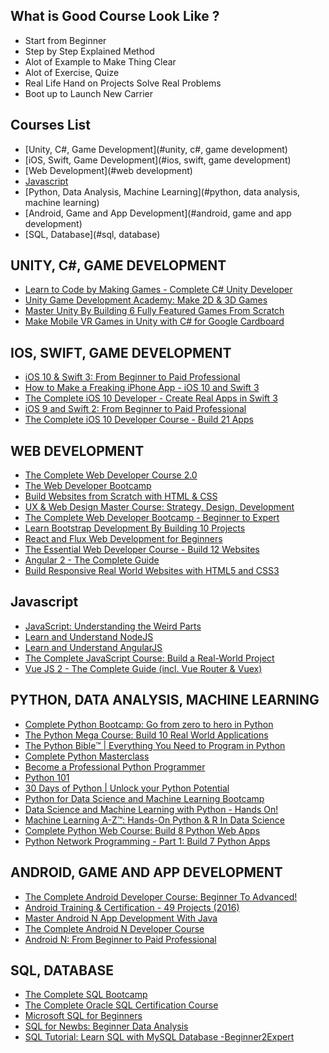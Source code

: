 ## What is Good Course Look Like ?

* Start from Beginner
* Step by Step Explained Method
* Alot of Example to Make Thing Clear
* Alot of Exercise, Quize
* Real Life Hand on Projects Solve Real Problems
* Boot up to Launch New Carrier


## Courses List

* [Unity, C#, Game Development](#unity, c#, game development)
* [iOS, Swift, Game Development](#ios, swift, game development)
* [Web Development](#web development)
* [Javascript](#javascript)
* [Python, Data Analysis, Machine Learning](#python, data analysis, machine learning)
* [Android, Game and App Development](#android, game and app development)
* [SQL, Database](#sql, database)


## UNITY, C#, GAME DEVELOPMENT


* <a href="https://click.linksynergy.com/fs-bin/click?id=mEo*LYazi/o&subid=&offerid=323058.1&type=10&tmpid=14537&RD_PARM1=https%3A%2F%2Fwww.udemy.com%2Funitycourse%3Fpmtag%3DUDEMARCH" target="_blank">Learn to Code by Making Games - Complete C# Unity Developer</a>
* <a href="https://click.linksynergy.com/fs-bin/click?id=mEo*LYazi/o&subid=&offerid=323058.1&type=10&tmpid=14537&RD_PARM1=https%3A%2F%2Fwww.udemy.com%2Fdevslopes-unity3d%3Fpmtag%3DUDEMARCH" target="_blank">Unity Game Development Academy: Make 2D & 3D Games</a>
* <a href="https://click.linksynergy.com/fs-bin/click?id=mEo*LYazi/o&subid=&offerid=323058.1&type=10&tmpid=14537&RD_PARM1=https%3A%2F%2Fwww.udemy.com%2Fmake-mobile-games-like-a-pro-using-unity-game-engine%3Fpmtag%3DUDEMARCH" target="_blank">Master Unity By Building 6 Fully Featured Games From Scratch</a>
* <a href="https://click.linksynergy.com/fs-bin/click?id=mEo*LYazi/o&subid=&offerid=323058.1&type=10&tmpid=14537&RD_PARM1=https%3A%2F%2Fwww.udemy.com%2Fvrcourse%3Fpmtag%3DUDEMARCH" target="_blank">Make Mobile VR Games in Unity with C# for Google Cardboard</a>



## IOS, SWIFT, GAME DEVELOPMENT


* <a href="https://click.linksynergy.com/fs-bin/click?id=mEo*LYazi/o&subid=&offerid=323058.1&type=10&tmpid=14537&RD_PARM1=https%3A%2F%2Fwww.udemy.com%2Fdevslopes-ios10%2F%3Fpmtag%3DUDEMARCH" target="_blank">iOS 10 & Swift 3: From Beginner to Paid Professional</a>
* <a href="https://click.linksynergy.com/fs-bin/click?id=mEo*LYazi/o&subid=&offerid=323058.1&type=10&tmpid=14537&RD_PARM1=https%3A%2F%2Fwww.udemy.com%2Fhow-to-make-a-freaking-iphone-app-ios-10-swift-3-xcode-8%2F%3Fpmtag%3DUDEMARCH" target="_blank">How to Make a Freaking iPhone App - iOS 10 and Swift 3</a>
* <a href="https://click.linksynergy.com/fs-bin/click?id=mEo*LYazi/o&subid=&offerid=323058.1&type=10&tmpid=14537&RD_PARM1=https%3A%2F%2Fwww.udemy.com%2Fthe-complete-ios-10-developer-course%2F%3Fpmtag%3DUDEMARCH" target="_blank">The Complete iOS 10 Developer - Create Real Apps in Swift 3</a>
* <a href="https://click.linksynergy.com/fs-bin/click?id=mEo*LYazi/o&subid=&offerid=323058.1&type=10&tmpid=14537&RD_PARM1=https%3A%2F%2Fwww.udemy.com%2Fios9-swift%2F%3Fpmtag%3DUDEMARCH" target="_blank">iOS 9 and Swift 2: From Beginner to Paid Professional</a>
* <a href="https://click.linksynergy.com/fs-bin/click?id=mEo*LYazi/o&subid=&offerid=323058.1&type=10&tmpid=14537&RD_PARM1=https%3A%2F%2Fwww.udemy.com%2Fcomplete-ios-10-developer-course%2F%3Fpmtag%3DUDEMARCH" target="_blank">The Complete iOS 10 Developer Course - Build 21 Apps</a>



## WEB DEVELOPMENT


* <a href="https://click.linksynergy.com/fs-bin/click?id=mEo*LYazi/o&subid=&offerid=323058.1&type=10&tmpid=14537&RD_PARM1=https%3A%2F%2Fwww.udemy.com%2Fthe-complete-web-developer-course-2%2F%3Fpmtag%3DUDEMARCH" target="_blank">The Complete Web Developer Course 2.0</a>
* <a href="https://click.linksynergy.com/fs-bin/click?id=mEo*LYazi/o&subid=&offerid=323058.1&type=10&tmpid=14537&RD_PARM1=https%3A%2F%2Fwww.udemy.com%2Fthe-web-developer-bootcamp%2F%3Fpmtag%3DUDEMARCH" target="_blank">The Web Developer Bootcamp</a>
* <a href="https://click.linksynergy.com/fs-bin/click?id=mEo*LYazi/o&subid=&offerid=323058.1&type=10&tmpid=14537&RD_PARM1=https%3A%2F%2Fwww.udemy.com%2Fbuild-website-scratch%2F%3Fpmtag%3DUDEMARCH" target="_blank">Build Websites from Scratch with HTML & CSS</a>
* <a href="https://click.linksynergy.com/fs-bin/click?id=mEo*LYazi/o&subid=&offerid=323058.1&type=10&tmpid=14537&RD_PARM1=https%3A%2F%2Fwww.udemy.com%2Fux-web-design-master-course-strategy-design-development%2F%3Fpmtag%3DUDEMARCH" target="_blank">UX & Web Design Master Course: Strategy, Design, Development</a>
* <a href="https://click.linksynergy.com/fs-bin/click?id=mEo*LYazi/o&subid=&offerid=323058.1&type=10&tmpid=14537&RD_PARM1=https%3A%2F%2Fwww.udemy.com%2Fjob-ready-web-developer%2F%3Fpmtag%3DUDEMARCH" target="_blank">The Complete Web Developer Bootcamp - Beginner to Expert</a>
* <a href="https://click.linksynergy.com/fs-bin/click?id=mEo*LYazi/o&subid=&offerid=323058.1&type=10&tmpid=14537&RD_PARM1=https%3A%2F%2Fwww.udemy.com%2Flearn-bootstrap-development-by-building-10-projects%2F%3Fpmtag%3DUDEMARCH" target="_blank">Learn Bootstrap Development By Building 10 Projects</a>
* <a href="https://click.linksynergy.com/fs-bin/click?id=mEo*LYazi/o&subid=&offerid=323058.1&type=10&tmpid=14537&RD_PARM1=https%3A%2F%2Fwww.udemy.com%2Freact-flux%2F%3Fpmtag%3DUDEMARCH" target="_blank">React and Flux Web Development for Beginners</a>
* <a href="https://click.linksynergy.com/fs-bin/click?id=mEo*LYazi/o&subid=&offerid=323058.1&type=10&tmpid=14537&RD_PARM1=https%3A%2F%2Fwww.udemy.com%2Fthe-essential-web-developer-course%2F%3Fpmtag%3DUDEMARCH" target="_blank">The Essential Web Developer Course - Build 12 Websites</a>
* <a href="https://click.linksynergy.com/fs-bin/click?id=mEo*LYazi/o&subid=&offerid=323058.1&type=10&tmpid=14537&RD_PARM1=https%3A%2F%2Fwww.udemy.com%2Fthe-complete-guide-to-angular-2%2F%3Fpmtag%3DUDEMARCH" target="_blank">Angular 2 - The Complete Guide</a>
* <a href="https://click.linksynergy.com/fs-bin/click?id=mEo*LYazi/o&subid=&offerid=323058.1&type=10&tmpid=14537&RD_PARM1=https%3A%2F%2Fwww.udemy.com%2Fdesign-and-develop-a-killer-website-with-html5-and-css3%2F%3Fpmtag%3DUDEMARCH" target="_blank">Build Responsive Real World Websites with HTML5 and CSS3</a>


## Javascript

* <a href="https://click.linksynergy.com/link?id=mEo*LYazi/o&offerid=323058.364426&type=2&murl=https%3A%2F%2Fwww.udemy.com%2Funderstand-javascript%2F" target="_blank">JavaScript: Understanding the Weird Parts</a>
* <a href="https://click.linksynergy.com/deeplink?id=mEo*LYazi/o&mid=39197&murl=https%3A%2F%2Fwww.udemy.com%2Funderstand-nodejs%2F" target="_blank">Learn and Understand NodeJS</a>
* <a href="https://click.linksynergy.com/deeplink?id=mEo*LYazi/o&mid=39197&murl=https%3A%2F%2Fwww.udemy.com%2Flearn-angularjs%2F" target="_blank">Learn and Understand AngularJS</a>
* <a href="https://click.linksynergy.com/deeplink?id=mEo*LYazi/o&mid=39197&murl=https%3A%2F%2Fwww.udemy.com%2Fthe-complete-javascript-course%2F" target="_blank">The Complete JavaScript Course: Build a Real-World Project</a>
* <a href="https://click.linksynergy.com/deeplink?id=mEo*LYazi/o&mid=39197&murl=https%3A%2F%2Fwww.udemy.com%2Fvuejs-2-the-complete-guide%2F" target="_blank">Vue JS 2 - The Complete Guide (incl. Vue Router & Vuex)</a>



## PYTHON, DATA ANALYSIS, MACHINE LEARNING


* <a href="https://click.linksynergy.com/fs-bin/click?id=mEo*LYazi/o&subid=&offerid=323058.1&type=10&tmpid=14537&RD_PARM1=https%3A%2F%2Fwww.udemy.com%2Fcomplete-python-bootcamp%2F%3Fpmtag%3DUDEMARCH" target="_blank">Complete Python Bootcamp: Go from zero to hero in Python</a>
* <a href="https://click.linksynergy.com/fs-bin/click?id=mEo*LYazi/o&subid=&offerid=323058.1&type=10&tmpid=14537&RD_PARM1=https%3A%2F%2Fwww.udemy.com%2Fthe-python-mega-course%2F%3Fpmtag%3DUDEMARCH" target="_blank">The Python Mega Course: Build 10 Real World Applications</a>
* <a href="https://click.linksynergy.com/fs-bin/click?id=mEo*LYazi/o&subid=&offerid=323058.1&type=10&tmpid=14537&RD_PARM1=https%3A%2F%2Fwww.udemy.com%2Fthe-python-bible%2F%3Fpmtag%3DUDEMARCH" target="_blank">The Python Bible™ | Everything You Need to Program in Python</a>
* <a href="https://click.linksynergy.com/fs-bin/click?id=mEo*LYazi/o&subid=&offerid=323058.1&type=10&tmpid=14537&RD_PARM1=https%3A%2F%2Fwww.udemy.com%2Fpython-the-complete-python-developer-course%2F%3Fpmtag%3DUDEMARCH" target="_blank">Complete Python Masterclass</a>
* <a href="https://click.linksynergy.com/fs-bin/click?id=mEo*LYazi/o&subid=&offerid=323058.1&type=10&tmpid=14537&RD_PARM1=https%3A%2F%2Fwww.udemy.com%2Fbecome-a-professional-python-programmer%2F%3Fpmtag%3DUDEMARCH" target="_blank">Become a Professional Python Programmer</a>
* <a href="https://click.linksynergy.com/fs-bin/click?id=mEo*LYazi/o&subid=&offerid=323058.1&type=10&tmpid=14537&RD_PARM1=https%3A%2F%2Fwww.udemy.com%2Fkypython-101%2F%3Fpmtag%3DUDEMARCH" target="_blank">Python 101</a>
* <a href="https://click.linksynergy.com/fs-bin/click?id=mEo*LYazi/o&subid=&offerid=323058.1&type=10&tmpid=14537&RD_PARM1=https%3A%2F%2Fwww.udemy.com%2F30-days-of-python%2F%3Fpmtag%3DUDEMARCH" target="_blank">30 Days of Python | Unlock your Python Potential</a>
* <a href="https://click.linksynergy.com/fs-bin/click?id=mEo*LYazi/o&subid=&offerid=323058.1&type=10&tmpid=14537&RD_PARM1=https%3A%2F%2Fwww.udemy.com%2Fpython-for-data-science-and-machine-learning-bootcamp%2F%3Fpmtag%3DUDEMARCH" target="_blank">Python for Data Science and Machine Learning Bootcamp</a>
* <a href="https://click.linksynergy.com/fs-bin/click?id=mEo*LYazi/o&subid=&offerid=323058.1&type=10&tmpid=14537&RD_PARM1=https%3A%2F%2Fwww.udemy.com%2Fdata-science-and-machine-learning-with-python-hands-on%2F%3Fpmtag%3DUDEMARCH" target="_blank">Data Science and Machine Learning with Python - Hands On!</a>
* <a href="https://click.linksynergy.com/fs-bin/click?id=mEo*LYazi/o&subid=&offerid=323058.1&type=10&tmpid=14537&RD_PARM1=https%3A%2F%2Fwww.udemy.com%2Fmachinelearning%2F%3Fpmtag%3DUDEMARCH" target="_blank">Machine Learning A-Z™: Hands-On Python & R In Data Science</a>
* <a href="https://click.linksynergy.com/fs-bin/click?id=mEo*LYazi/o&subid=&offerid=323058.1&type=10&tmpid=14537&RD_PARM1=https%3A%2F%2Fwww.udemy.com%2Fthe-complete-python-web-course-learn-by-building-8-apps%2F%3Fpmtag%3DUDEMARCH" target="_blank">Complete Python Web Course: Build 8 Python Web Apps</a>
* <a href="https://click.linksynergy.com/fs-bin/click?id=mEo*LYazi/o&subid=&offerid=323058.1&type=10&tmpid=14537&RD_PARM1=https%3A%2F%2Fwww.udemy.com%2Fpython-programming-for-real-life-networking-use%2F%3Fpmtag%3DUDEMARCH" target="_blank">Python Network Programming - Part 1: Build 7 Python Apps</a>



## ANDROID, GAME AND APP DEVELOPMENT


* <a href="https://click.linksynergy.com/fs-bin/click?id=mEo*LYazi/o&subid=&offerid=323058.1&type=10&tmpid=14537&RD_PARM1=https%3A%2F%2Fwww.udemy.com%2Fandroidcourse%2F%3Fpmtag%3DUDEMARCH" target="_blank">The Complete Android Developer Course: Beginner To Advanced!</a>
* <a href="https://click.linksynergy.com/fs-bin/click?id=mEo*LYazi/o&subid=&offerid=323058.1&type=10&tmpid=14537&RD_PARM1=https%3A%2F%2Fwww.udemy.com%2Fandroid-classroom-training-49-projects-included%2F%3Fpmtag%3DUDEMARCH" target="_blank">Android Training & Certification - 49 Projects (2016)</a>
* <a href="https://click.linksynergy.com/fs-bin/click?id=mEo*LYazi/o&subid=&offerid=323058.1&type=10&tmpid=14537&RD_PARM1=https%3A%2F%2Fwww.udemy.com%2Fmaster-android-7-nougat-java-app-development-step-by-step%2F%3Fpmtag%3DUDEMARCH" target="_blank">Master Android N App Development With Java</a>
* <a href="https://click.linksynergy.com/fs-bin/click?id=mEo*LYazi/o&subid=&offerid=323058.1&type=10&tmpid=14537&RD_PARM1=https%3A%2F%2Fwww.udemy.com%2Fcomplete-android-n-developer-course%2F%3Fpmtag%3DUDEMARCH" target="_blank">The Complete Android N Developer Course</a>
* <a href="https://click.linksynergy.com/fs-bin/click?id=mEo*LYazi/o&subid=&offerid=323058.1&type=10&tmpid=14537&RD_PARM1=https%3A%2F%2Fwww.udemy.com%2Flearn-android%2F%3Fpmtag%3DUDEMARCH" target="_blank">Android N: From Beginner to Paid Professional</a>



## SQL, DATABASE


* <a href="https://click.linksynergy.com/fs-bin/click?id=mEo*LYazi/o&subid=&offerid=323058.1&type=10&tmpid=14537&RD_PARM1=https%3A%2F%2Fwww.udemy.com%2Fthe-complete-sql-bootcamp%2F%3Fpmtag%3DUDEMARCH" target="_blank">The Complete SQL Bootcamp</a>
* <a href="https://click.linksynergy.com/fs-bin/click?id=mEo*LYazi/o&subid=&offerid=323058.1&type=10&tmpid=14537&RD_PARM1=https%3A%2F%2Fwww.udemy.com%2Fthe-complete-oracle-sql-certification-course%2F%3Fpmtag%3DUDEMARCH" target="_blank">The Complete Oracle SQL Certification Course</a>
* <a href="https://click.linksynergy.com/fs-bin/click?id=mEo*LYazi/o&subid=&offerid=323058.1&type=10&tmpid=14537&RD_PARM1=https%3A%2F%2Fwww.udemy.com%2Fmicrosoft-sql-for-beginners%2F%3Fpmtag%3DUDEMARCH" target="_blank">Microsoft SQL for Beginners</a>
* <a href="https://click.linksynergy.com/fs-bin/click?id=mEo*LYazi/o&subid=&offerid=323058.1&type=10&tmpid=14537&RD_PARM1=https%3A%2F%2Fwww.udemy.com%2Fsql-for-newbs%2F%3Fpmtag%3DUDEMARCH" target="_blank">SQL for Newbs: Beginner Data Analysis</a>
* <a href="https://click.linksynergy.com/fs-bin/click?id=mEo*LYazi/o&subid=&offerid=323058.1&type=10&tmpid=14537&RD_PARM1=https%3A%2F%2Fwww.udemy.com%2Fsql-tutorial-learn-sql-with-mysql-database-beginner2expert%2F%3Fpmtag%3DUDEMARCH" target="_blank">SQL Tutorial: Learn SQL with MySQL Database -Beginner2Expert</a>
